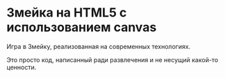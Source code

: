 # Змейка на HTML5 с использованием canvas
Игра в Змейку, реализованная на современных технологиях.

Это просто код, написанный ради развлечения и не несущий какой-то ценности.
